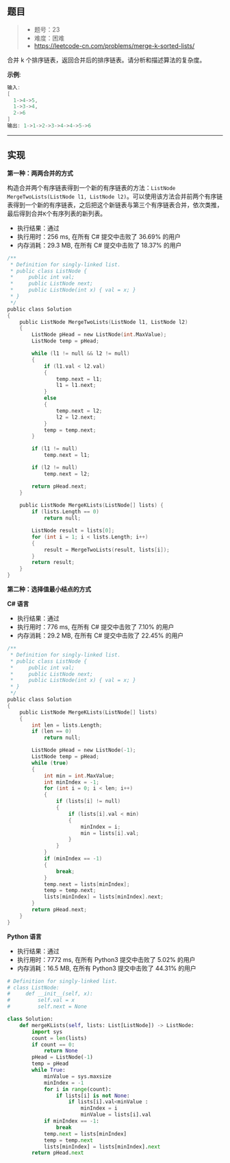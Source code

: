 ## 题目

> - 题号：23
> - 难度：困难
> - https://leetcode-cn.com/problems/merge-k-sorted-lists/


合并 k 个排序链表，返回合并后的排序链表。请分析和描述算法的复杂度。

<b>示例</b>:
```c
输入:
[
  1->4->5,
  1->3->4,
  2->6
]
输出: 1->1->2->3->4->4->5->6
```

---
## 实现

<b>第一种：两两合并的方式</b>

构造合并两个有序链表得到一个新的有序链表的方法：`ListNode MergeTwoLists(ListNode l1, ListNode l2)`。可以使用该方法合并前两个有序链表得到一个新的有序链表，之后把这个新链表与第三个有序链表合并，依次类推，最后得到合并`K`个有序列表的新列表。

- 执行结果：通过
- 执行用时：256 ms, 在所有 C# 提交中击败了 36.69% 的用户
- 内存消耗：29.3 MB, 在所有 C# 提交中击败了 18.37% 的用户


```c
/**
 * Definition for singly-linked list.
 * public class ListNode {
 *     public int val;
 *     public ListNode next;
 *     public ListNode(int x) { val = x; }
 * }
 */
public class Solution 
{
    public ListNode MergeTwoLists(ListNode l1, ListNode l2) 
    {
        ListNode pHead = new ListNode(int.MaxValue);
        ListNode temp = pHead;

        while (l1 != null && l2 != null)
        {
            if (l1.val < l2.val)
            {
                temp.next = l1;
                l1 = l1.next;
            }
            else
            {
                temp.next = l2;
                l2 = l2.next;
            }
            temp = temp.next;
        }

        if (l1 != null)
            temp.next = l1;

        if (l2 != null)
            temp.next = l2;

        return pHead.next;
    }
    
    public ListNode MergeKLists(ListNode[] lists) {
        if (lists.Length == 0)
            return null;

        ListNode result = lists[0];
        for (int i = 1; i < lists.Length; i++)
        {
            result = MergeTwoLists(result, lists[i]);
        }
        return result;
    }
}
```



<b>第二种：选择值最小结点的方式</b>

<b>C# 语言</b>
- 执行结果：通过
- 执行用时：776 ms, 在所有 C# 提交中击败了 7.10% 的用户
- 内存消耗：29.2 MB, 在所有 C# 提交中击败了 22.45% 的用户

```c
/**
 * Definition for singly-linked list.
 * public class ListNode {
 *     public int val;
 *     public ListNode next;
 *     public ListNode(int x) { val = x; }
 * }
 */
public class Solution 
{
    public ListNode MergeKLists(ListNode[] lists) 
    {
        int len = lists.Length;
        if (len == 0)
            return null;

        ListNode pHead = new ListNode(-1);
        ListNode temp = pHead;
        while (true)
        {
            int min = int.MaxValue;
            int minIndex = -1;
            for (int i = 0; i < len; i++)
            {
                if (lists[i] != null)
                {
                    if (lists[i].val < min)
                    {
                        minIndex = i;
                        min = lists[i].val;
                    }
                }
            }
            if (minIndex == -1)
            {
                break;
            }
            temp.next = lists[minIndex];
            temp = temp.next;
            lists[minIndex] = lists[minIndex].next;
        }
        return pHead.next;        
    }
}
```

<b>Python 语言</b>

- 执行结果：通过
- 执行用时：7772 ms, 在所有 Python3 提交中击败了 5.02% 的用户
- 内存消耗：16.5 MB, 在所有 Python3 提交中击败了 44.31% 的用户


```python
# Definition for singly-linked list.
# class ListNode:
#     def __init__(self, x):
#         self.val = x
#         self.next = None

class Solution:
    def mergeKLists(self, lists: List[ListNode]) -> ListNode:
        import sys
        count = len(lists)
        if count == 0:
            return None
        pHead = ListNode(-1)
        temp = pHead
        while True:
            minValue = sys.maxsize
            minIndex = -1
            for i in range(count):
                if lists[i] is not None:
                    if lists[i].val<minValue :
                        minIndex = i
                        minValue = lists[i].val
            if minIndex == -1:
                break
            temp.next = lists[minIndex]
            temp = temp.next
            lists[minIndex] = lists[minIndex].next
        return pHead.next
```

